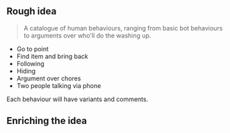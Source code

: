 ## Rough idea

> A catalogue of human behaviours, ranging from basic bot behaviours to arguments over who'll do the washing up.

- Go to point
- Find item and bring back
- Following
- Hiding
- Argument over chores
- Two people talking via phone

Each behaviour will have variants and comments.

## Enriching the idea
